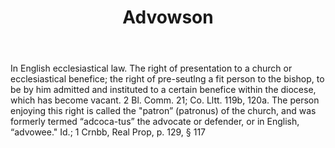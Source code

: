 ---
title: Advowson
letter: A
permalink: "/definitions/advowson.html"
body: In English ecclesiastical law. The right of presentation to a church or ecclesiastical
  benefice; the right of pre-seutlng a fit person to the bishop, to be by him admitted
  and instituted to a certain benefice within the diocese, which has become vacant.
  2 Bl. Comm. 21; Co. Lltt. 119b, 120a. The person enjoying this right is called the
  "patron” (patronus) of the church, and was formerly termed “adcoca-tus” the advocate
  or defender, or in English, “advowee." Id.; 1 Crnbb, Real Prop, p. 129, § 117
published_at: '2018-07-07'
source: Black's Law Dictionary
layout: post
---